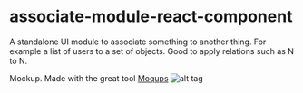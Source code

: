 # associate-module-react-component
A standalone UI module to associate something to another thing. For example a list of users to a set of objects. Good to apply relations such as N to N.


Mockup. Made with the great tool [Moqups](https://moqups.com/)
![alt tag](https://cloud.githubusercontent.com/assets/2073557/12620976/46145e20-c4fd-11e5-9090-9375370f9d6c.png)
